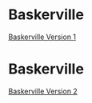 # Baskerville

[Baskerville Version 1](https://ciaraffraser.github.io/baskerville1/baskerville-1.html)

# Baskerville

[Baskerville Version 2](https://ciaraffraser.github.io/baskerville1/baskerville-list-and-links-1.html)


